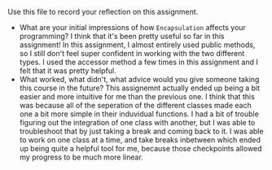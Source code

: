 Use this file to record your reflection on this assignment.

- What are your initial impressions of how `Encapsulation` affects your programming?
I think that it's been pretty useful so far in this assignment! In this assignment, I almost entirely used public methods, so I still don't feel super confident in working with the two different types. I used the accessor method a few times in this assignment and I felt that it was pretty helpful.
- What worked, what didn't, what advice would you give someone taking this course in the future?
This assignemnt actually ended up being a bit easier and more intuitive for me than the previous one. I think that this was because all of the seperation of the different classes made each one a bit more simple in their induvidual functions. I had a bit of trouble figuring out the integration of one class with another, but I was able to troubleshoot that by just taking a break and coming back to it. I was able to work on one class at a time, and take breaks inbetween which ended up being quite a helpful tool for me, because those checkpoints allowed my progress to be much more linear.
